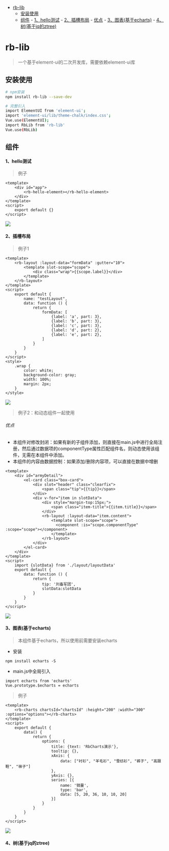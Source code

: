 
<!-- TOC -->

- [rb-lib](#rb-lib)
    - [安装使用](#安装使用)
    - [组件](#组件)
            - [1、hello测试](#1hello测试)
            - [2、插槽布局](#2插槽布局)
                    - [优点](#优点)
            - [3、图表(基于echarts)](#3图表基于echarts)
            - [4、树(基于jq的ztree)](#4树基于jq的ztree)

<!-- /TOC -->
# rb-lib

> 一个基于element-ui的二次开发库，需要依赖element-ui库

## 安装使用

``` bash
# npm安装
npm install rb-lib --save-dev

# 完整引入
import ElementUI from 'element-ui';
import 'element-ui/lib/theme-chalk/index.css';
Vue.use(ElementUI);
import RbLib from 'rb-lib'
Vue.use(RbLib)
```

## 组件
#### 1、hello测试
> 例子
```
<template>
    <div id="app">
        <rb-hello-element></rb-hello-element>
    </div>
</template>
<script>
    export default {}
</script>
```
![](images/hello.jpg)
#### 2、插槽布局
> 例子1
```
<template>
    <rb-layout :layout-data="formData" :gutter="10">
        <template slot-scope="scope">
            <div class="wrap">{{scope.label}}</div>
        </template>
    </rb-layout>
</template>
<script>
    export default {
        name: "testLayout",
        data: function () {
            return {
                formData: [
                    {label: 'a', part: 3},
                    {label: 'b', part: 3},
                    {label: 'c', part: 3},
                    {label: 'd', part: 2},
                    {label: 'e', part: 2},
                ]
            }
        }
    }
</script>
<style>
    .wrap {
        color: white;
        background-color: gray;
        width: 100%;
        margin: 2px;
    }
</style>
```
![](images/layout1.png)</br>
> 例子2：和动态组件一起使用
###### 优点
+ 本组件对修改封闭：如果有新的子组件添加，则直接在main.js中进行全局注册，然后通过数据项的componentType属性匹配组件名，则动态使用该组件，无需在本组件中添加。
+ 本组件的内容由数据控制：如果添加/删除内容项，可以直接在数据中增删
```
<template>
    <div id="armyDetail">
        <el-card class="box-card">
            <div slot="header" class="clearfix">
                <span class="tip">{{tip}}</span>
            </div>
            <div v-for="item in slotData">
                <div style="margin-top:15px;">
                    <span class="item-title">{{item.title}}</span>
                </div>
                <rb-layout :layout-data="item.content">
                    <template slot-scope="scope">
                      <component :is="scope.componentType" :scope="scope"></component>
                    </template>
                </rb-layout>
            </div>
        </el-card>
    </div>
</template>
<script>
    import {slotData} from './layout/layoutData'
    export default {
        data: function () {
            return {
                tip: '刘备军团',
                slotData:slotData
            }
        }
    }
</script>
```
![](images/layout2.png)</br>
#### 3、图表(基于echarts) ####
> 本组件基于echarts，所以使用前需要安装echarts
+ 安装
```
npm install echarts -S
```
+ main.js中全局引入
```
import echarts from 'echarts'
Vue.prototype.$echarts = echarts
```
> 例子
```
<template>
    <rb-charts chartsId="chartsId" :height="200" :width="300" :options="options"></rb-charts>
</template>
<script>
    export default {
        data() {
            return {
                options: {
                    title: {text: 'RbCharts演示'},
                    tooltip: {},
                    xAxis: {
                        data: ["衬衫", "羊毛衫", "雪纺衫", "裤子", "高跟鞋", "袜子"]
                    },
                    yAxis: {},
                    series: [{
                        name: '销量',
                        type: 'bar',
                        data: [5, 20, 36, 10, 10, 20]
                    }]
                }
            }
        }
    }
</script>
```
![](images/charts.png)</br>
#### 4、树(基于jq的ztree)